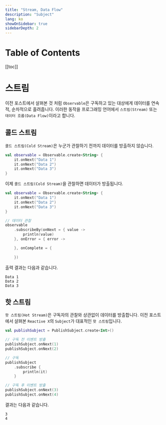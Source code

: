 ```yaml
---
title: "Stream, Data Flow"
description: "Subject"
lang: ko
showOnSidebar: true
sidebarDepth: 2
---
```


# Table of Contents

[[toc]]

# 스트림
이전 포스트에서 살펴본 것 처럼 `Observable`은 구독하고 있는 대상에게 데이터를 연속적, 순차적으로 흘려줍니다. 이러한 동작을 프로그래밍 언어에서 `스트림(Stream)` 또는 `데이터 흐름(Data Flow)`이라고 합니다. 

## 콜드 스트림
`콜드 스트림(Cold Stream)`은 누군가 관찰하기 전까지 데이터를 방출하지 않습니다.
``` kotlin
val observable = Observable.create<String> { 
    it.onNext("Data 1")
    it.onNext("Data 2")
    it.onNext("Data 3")
}
```
이제 `콜드 스트림(Cold Stream)`을 관찰하면 데이터가 방출됩니다.
``` kotlin
val observable = Observable.create<String> { 
    it.onNext("Data 1")
    it.onNext("Data 2")
    it.onNext("Data 3")
}

// 데이터 관찰
observable
    .subscribeBy(onNext = { value ->
        println(value)
    }, onError = { error ->

    }, onComplete = {
        
    })
```
출력 결과는 다음과 같습니다.
```
Data 1
Data 2
Data 3
```

## 핫 스트림
`핫 스트림(Hot Stream)`은 구독자의 관찰와 상관없이 데이터를 방출합니다. 이전 포스트에서 살펴본 `Reactive X`의 `Subject`가 대표적인 `핫 스트림`입니다.
``` kotlin
val publishSubject = PublishSubject.create<Int>()

// 구독 전 이벤트 방출
publishSubject.onNext(1)
publishSubject.onNext(2)

// 구독
publishSubject
    .subscribe {
        println(it)
    }

// 구독 후 이벤트 방출
publishSubject.onNext(3)
publishSubject.onNext(4)
```
결과는 다음과 같습니다.
```
3
4
```